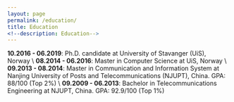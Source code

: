 ```yaml
---
layout: page
permalink: /education/
title: Education
<!--description: Education-->
---
```



**10.2016 - 06.2019**: Ph.D. candidate at University of Stavanger (UiS), Norway \\
**08.2014 - 06.2016**: Master in Computer Science at UiS, Norway \\
**09.2013 - 08.2014**: Master in Communication and Information System at Nanjing University of Posts and Telecommunications (NJUPT), China. GPA: 88/100 (Top 2%) \\
**09.2009 - 06.2013**: Bachelor in Telecommunications Engineering at NJUPT, China. GPA: 92.9/100 (Top 1%)


